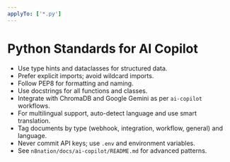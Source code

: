 ```yaml
---
applyTo: ['*.py']
---
```

# Python Standards for AI Copilot

- Use type hints and dataclasses for structured data.
- Prefer explicit imports; avoid wildcard imports.
- Follow PEP8 for formatting and naming.
- Use docstrings for all functions and classes.
- Integrate with ChromaDB and Google Gemini as per `ai-copilot` workflows.
- For multilingual support, auto-detect language and use smart translation.
- Tag documents by type (webhook, integration, workflow, general) and language.
- Never commit API keys; use `.env` and environment variables.
- See `n8nation/docs/ai-copilot/README.md` for advanced patterns.
